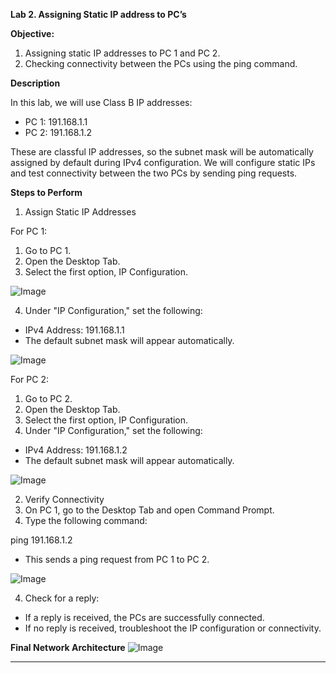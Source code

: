 **Lab 2. Assigning Static IP address to PC’s**


**Objective:**
1.	Assigning static IP addresses to PC 1 and PC 2.
2.	Checking connectivity between the PCs using the ping command.

**Description**

In this lab, we will use Class B IP addresses:
-	PC 1: 191.168.1.1
-	PC 2: 191.168.1.2

These are classful IP addresses, so the subnet mask will be automatically assigned by default during IPv4 configuration. We will configure static IPs and test connectivity between the two PCs by sending ping requests.

**Steps to Perform**
1. Assign Static IP Addresses

For PC 1:
1.	Go to PC 1.
2.	Open the Desktop Tab.
3.	Select the first option, IP Configuration.

![Image](https://github.com/user-attachments/assets/0eca65d3-91ea-4f7c-9364-c7b712052c7d)

4.	Under "IP Configuration," set the following:

-	IPv4 Address: 191.168.1.1
-	The default subnet mask will appear automatically.

![Image](https://github.com/user-attachments/assets/e4e38502-1170-4e74-8f38-97abf405085a)
 
For PC 2:
1.	Go to PC 2.
2.	Open the Desktop Tab.
3.	Select the first option, IP Configuration.
4.	Under "IP Configuration," set the following:

-	IPv4 Address: 191.168.1.2
-	The default subnet mask will appear automatically.

![Image](https://github.com/user-attachments/assets/053e8328-2ac4-4f43-9e92-20f191e16262)
 
2. Verify Connectivity
1.	On PC 1, go to the Desktop Tab and open Command Prompt.
2.	Type the following command:
   
ping 191.168.1.2
-	This sends a ping request from PC 1 to PC 2.

![Image](https://github.com/user-attachments/assets/03cc90fc-f92c-4c41-8b04-60fe56a96818)
 
4.	Check for a reply:
-	If a reply is received, the PCs are successfully connected.
-	If no reply is received, troubleshoot the IP configuration or connectivity.

**Final Network Architecture**
![Image](https://github.com/user-attachments/assets/0006ca59-a5a5-40af-805c-765d92e80555)


________________________________________

